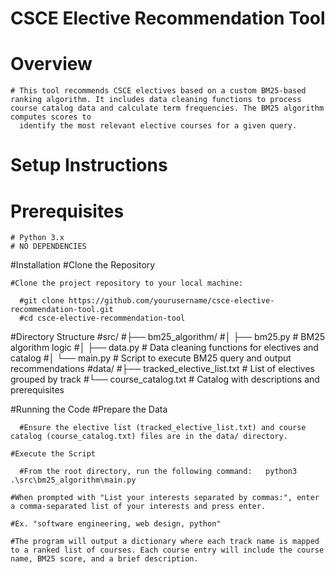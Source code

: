 # CSCE Elective Recommendation Tool

# Overview
    # This tool recommends CSCE electives based on a custom BM25-based ranking algorithm. It includes data cleaning functions to process course catalog data and calculate term frequencies. The BM25 algorithm computes scores to   
      identify the most relevant elective courses for a given query.

# Setup Instructions

# Prerequisites
    
    # Python 3.x
    # NO DEPENDENCIES

#Installation
  #Clone the Repository
    
    #Clone the project repository to your local machine:

      #git clone https://github.com/yourusername/csce-elective-recommendation-tool.git
      #cd csce-elective-recommendation-tool

#Directory Structure
    #src/
    #├── bm25_algorithm/
    #│   ├── bm25.py            # BM25 algorithm logic
    #│   ├── data.py            # Data cleaning functions for electives and catalog
    #│   └── main.py            # Script to execute BM25 query and output recommendations
    #data/
    #├── tracked_elective_list.txt # List of electives grouped by track
    #└── course_catalog.txt        # Catalog with descriptions and prerequisites
    
#Running the Code
    #Prepare the Data
    
      #Ensure the elective list (tracked_elective_list.txt) and course catalog (course_catalog.txt) files are in the data/ directory.

    #Execute the Script

      #From the root directory, run the following command:   python3 .\src\bm25_algorithm\main.py

    #When prompted with "List your interests separated by commas:", enter a comma-separated list of your interests and press enter.

    #Ex. "software engineering, web design, python"
    
    #The program will output a dictionary where each track name is mapped to a ranked list of courses. Each course entry will include the course name, BM25 score, and a brief description.
